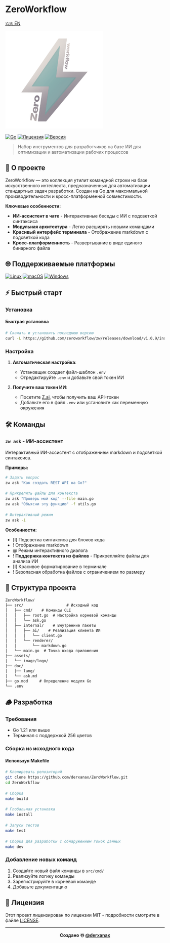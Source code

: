 # ZeroWorkflow

[🇬🇧 EN](../../README.md)

<img src="../../assets/image/logo/light_logo.png" alt="Логотип ZeroWorkflow" width="310"/>

[![Go](https://img.shields.io/badge/Go-1.21+-00ADD8?style=flat-square&logo=go&logoColor=white)](https://golang.org/)
[![Лицензия](https://img.shields.io/badge/License-MIT-brightgreen?style=flat-square)](LICENSE)
[![Версия](https://img.shields.io/badge/Version-1.1.0-purple?style=flat-square)](https://github.com/derxanax/ZeroWorkflow/releases)

> Набор инструментов для разработчиков на базе ИИ для оптимизации и автоматизации рабочих процессов

## 🧶 О проекте

ZeroWorkflow — это коллекция утилит командной строки на базе искусственного интеллекта, предназначенных для автоматизации стандартных задач разработки. Создан на Go для максимальной производительности и кросс-платформенной совместимости.

**Ключевые особенности:**
- **ИИ-ассистент в чате** - Интерактивные беседы с ИИ с подсветкой синтаксиса
- **Модульная архитектура** - Легко расширять новыми командами
- **Красивый интерфейс терминала** - Отображение markdown с подсветкой кода
- **Кросс-платформенность** - Развертывание в виде единого бинарного файла

## 🌐 Поддерживаемые платформы

[![Linux](https://img.shields.io/badge/Linux-FCC624?style=flat-square&logo=linux&logoColor=black)](https://www.linux.org/)
[![macOS](https://img.shields.io/badge/macOS-000000?style=flat-square&logo=apple&logoColor=white)](https://www.apple.com/macos/)
[![Windows](https://img.shields.io/badge/windows-0078D6?style=flat-square&logo=Windows&logoColor=white)](https://www.microsoft.com/windows/)

## ⚡️ Быстрый старт

### Установка

#### Быстрая установка 
```bash
# Скачать и установить последнюю версию
curl -L https://github.com/zeroworkflow/zw/releases/download/v1.0.9/install.sh | bash
```

### Настройка

1.  **Автоматическая настройка**:
    *   Установщик создает файл-шаблон `.env`
    *   Отредактируйте `.env` и добавьте свой токен ИИ

2.  **Получите ваш токен ИИ**:
    *   Посетите [Z.ai](https://chat.z.ai), чтобы получить ваш API-токен
    *   Добавьте его в файл `.env` или установите как переменную окружения

## 🛠 Команды

### `zw ask` - ИИ-ассистент

Интерактивный ИИ-ассистент с отображением markdown и подсветкой синтаксиса.

**Примеры:**
```bash
# Задать вопрос
zw ask "Как создать REST API на Go?"

# Прикрепить файлы для контекста
zw ask "Проверь мой код" --file main.go
zw ask "Объясни эту функцию" -f utils.go

# Интерактивный режим
zw ask -i
```

**Особенности:**
- [I] Подсветка синтаксиса для блоков кода
- ! Отображение markdown
- @ Режим интерактивного диалога
- ! **Поддержка контекста из файлов** - Прикрепляйте файлы для анализа ИИ
- [I] Красивое форматирование в терминале
- ! Безопасная обработка файлов с ограничением по размеру

## 💼 Структура проекта

```text
ZeroWorkflow/
├── src/                   # Исходный код
│   ├── cmd/    # Команды CLI
│   │   ├── root.go  # Настройка корневой команды
│   │   └── ask.go         
│   ├── internal/    # Внутренние пакеты
│   │   ├── ai/    # Реализация клиента ИИ
│   │   │   └── client.go 
│   │   └── renderer/      
│   │       └── markdown.go
│   └── main.go  # Точка входа приложения
├── assets/                
│   └── image/logo/        
├── doc/                   
│   ├── lang/              
│   └── ask.md             
├── go.mod     # Определение модуля Go
└── .env                   
```

## 🪵 Разработка

### Требования
- Go 1.21 или выше
- Терминал с поддержкой 256 цветов

### Сборка из исходного кода

#### Используя Makefile
```bash
# Клонировать репозиторий
git clone https://github.com/derxanax/ZeroWorkflow.git
cd ZeroWorkflow

# Сборка
make build

# Глобальная установка
make install

# Запуск тестов
make test

# Сборка для разработки с обнаружением гонок данных
make dev
```

### Добавление новых команд
1.  Создайте новый файл команды в `src/cmd/`
2.  Реализуйте логику команды
3.  Зарегистрируйте в корневой команде
4.  Добавьте документацию

## 📄 Лицензия

Этот проект лицензирован по лицензии MIT - подробности смотрите в файле [LICENSE](LICENSE).

---

<div align="center">
  <strong>Создано ☃️ <a href="https://github.com/derxanax">@derxanax</a></strong>
</div>
